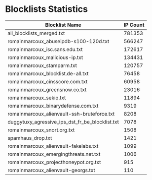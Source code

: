 # Blocklists Statistics
| Blocklist Name | IP Count |
|----|----|
| all_blocklists_merged.txt | 781353 |
| romainmarcoux_abuseipdb-s100-120d.txt | 566247 |
| romainmarcoux_isc.sans.edu.txt | 172617 |
| romainmarcoux_malicious-ip.txt | 134431 |
| romainmarcoux_stamparm.txt | 120757 |
| romainmarcoux_blocklist.de-all.txt | 76458 |
| romainmarcoux_cinsscore.com.txt | 60958 |
| romainmarcoux_greensnow.co.txt | 23016 |
| romainmarcoux_sekio.txt | 11894 |
| romainmarcoux_binarydefense.com.txt | 9319 |
| romainmarcoux_alienvault-ssh-bruteforce.txt | 8208 |
| duggytuxy_agressive_ips_dst_fr_be_blocklist.txt | 7078 |
| romainmarcoux_snort.org.txt | 1508 |
| spamhaus_drop.txt | 1421 |
| romainmarcoux_alienvault-fakelabs.txt | 1099 |
| romainmarcoux_emergingthreats.net.txt | 1006 |
| romainmarcoux_projecthoneypot.org.txt | 915 |
| romainmarcoux_alienvault-georgs.txt | 110 |
